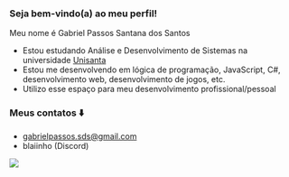 ### Seja bem-vindo(a) ao meu perfil!

Meu nome é Gabriel Passos Santana dos Santos

- Estou estudando Análise e Desenvolvimento de Sistemas na universidade [Unisanta](https://unisanta.br/)
- Estou me desenvolvendo em lógica de programação, JavaScript, C#, desenvolvimento web, desenvolvimento de jogos, etc. 
- Utilizo esse espaço para meu desenvolvimento profissional/pessoal

### Meus contatos ⬇️

- gabrielpassos.sds@gmail.com
- blaiinho (Discord)

![](https://media1.tenor.com/m/F2Yu8YbVV_MAAAAC/hello-cat.gif)
